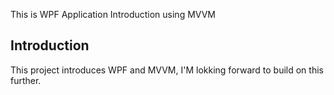 This is WPF Application Introduction using MVVM

## Introduction

This project introduces WPF and MVVM, I'M lokking forward to build on this further.
